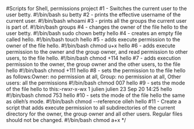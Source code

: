 #Scripts for Shell, permissions project 
#1 - Switches the current user to the user betty.
	#!/bin/bash
	su betty
#2 - prints the effective username of the current user.
	#!/bin/bash
	whoami
#3 - prints all the groups the current user is part of.
	#!/bin/bash
	groups
#4 - changes the owner of the file hello to the user betty.
	#!/bin/bash
	sudo chown betty hello
#4 - creates an empty file called hello.
	#!/bin/bash
	touch hello
#5 - adds execute permission to the owner of the file hello.
	#!/bin/bash
	chmod u+x hello
#6 - adds execute permission to the owner and the group owner, and read permission to other users, to the file hello.
	#!/bin/bash
	chmod +114 hello
#7 - adds execution permission to the owner, the group owner and the other users, to the file hello 
	#!/bin/bash
	chmod +111 hello
#8 - sets the permission to the file hello as follows:Owner: no permission at all, Group: no permission at all, Other users: all the permissions
	#!/bin/bash
	chmod 007 hello
#9 - sets the mode of the file hello to this:-rwxr-x-wx 1 julien julien 23 Sep 20 14:25 hello
	#!/bin/bash
	chmod 753 hello
#10 - sets the mode of the file hello the same as olleh’s mode.
	#!/bin/bash
	chmod --reference olleh hello
#11 - Create a script that adds execute permission to all subdirectories of the current directory for the owner, the group owner and all other users. Regular files should not be changed.
	#!/bin/bash
	chmod a+x */ 
